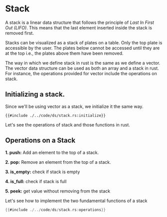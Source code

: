 # Stack
A stack is a linear data structure that follows the principle of *Last In First Out (LIFO)*. This means that the last element inserted inside the stack is removed first.

Stacks can be visualized as a stack of plates on a table. Only the top plate is accessible by the user. The plates below cannot be accessed until they are at the top i.e., the plates above them have been removed.

The way in which we define stack in rust is the same as we define a vector. The vector data structure can be used as both an array and a stack in rust. For instance, the operations provided for vector include the operations on stack. 

## Initializing a stack.
Since we'll be using vector as a stack, we initialize it the same way.
```rust,no_run
{{#include ./../code/ds/stack.rs:initialize}}
```

Let's see the operations of stack and those functions in rust. 

## Operations on a Stack
**1. push:** Add an element to the top of a stack.

**2. pop:** Remove an element from the top of a stack.

**3. is_empty:** check if stack is empty

**4. is_full:** check if stack is full

**5. peek:** get value without removing from the stack

Let's see how to implement the two fundamental functions of a stack

```rust
{{#include ./../code/ds/stack.rs:operations}}
```